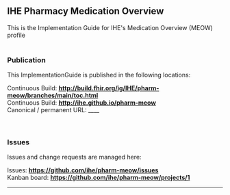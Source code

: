 IHE Pharmacy Medication Overview
---
This is the Implementation Guide for IHE's Medication Overview (MEOW) profile
<br> </br>
###
### Publication
This ImplementationGuide is published in the following locations:

Continuous Build: __http://build.fhir.org/ig/IHE/pharm-meow/branches/main/toc.html__  
Continuous Build: __http://ihe.github.io/pharm-meow__  
Canonical / permanent URL: ____  
<br> </br>

### Issues
Issues and change requests are managed here:  

Issues:  __https://github.com/ihe/pharm-meow/issues__  
Kanban board:  __https://github.com/ihe/pharm-meow/projects/1__  

---
 
 
